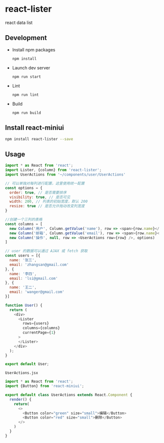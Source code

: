 # react-lister

react data list

## Development

- Install npm packages

    ```
  npm install
    ```

- Launch dev server

    ```
  npm run start
    ```

- Lint

    ```
  npm run lint
    ```

- Build

    ```
  npm run build
    ```

## Install react-miniui

```bash
npm install react-lister --save
```

## Usage

```js
import * as React from 'react';
import Lister, {column} from 'react-lister';
import UserActions from '~/components/user/UserActions'

// 可以单独对每列进行配置，这里使用统一配置
const options = {
  order: true, // 是否需要排序
  visibility: true, // 是否可见
  width: 200, // 列表的初始宽度，默认 200
  resize: true // 是否允许拖动改变列宽度
}

//创建一个三列的表格
const columns = [
  new Column('用户', Column.getValue('name'), row => <span>{row.name}</span>, options),
  new Column('邮箱', Column.getValue('email'), row => <span>{row.name}</span>, options),
  new Column('操作', null, row => <UserActions row={row} />, options)
]

// user 的数据可以通过 AJAX 或 fetch 获取
const users = [{
  name: '张三',
  email: 'zhangsan@gmail.com'
}, {
  name: '李四',
  email: 'lsi@gmail.com'
}, {
  name: '王二',
  email: 'wanger@gmail.com'
}]

function User() {
  return (
    <div>
      <Lister
        rows={users}
        columns={columns}
        currentPage={1}
      >
      </Lister>
    </div>
  );
}

export default User;

```

`UserActions.jsx`

```js
import * as React from 'react';
import {Button} from 'react-miniui';

export default class UserActions extends React.Component {
  render() {
    return(
      <>
        <Button color="green" size="small">编辑</Button>
        <Button color="red" size="small">删除</Button>
      </>
    )
  }
}
```
